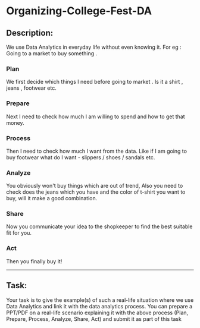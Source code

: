 # Organizing-College-Fest-DA
## Description:
We use Data Analytics in everyday life without even knowing it.
For eg : Going to a market to buy something .

### Plan
We first decide which things I need before going to market . Is it a shirt , jeans , footwear etc.
### Prepare
Next I need to check how much I am willing to spend and how to get that money.
### Process
Then I need to check how much I want from the data. Like if I am going to buy footwear what do I want - slippers / shoes / sandals etc.
### Analyze
You obviously won't buy things which are out of trend, Also you need to check does the jeans which you have and the color of t-shirt you want to buy, will it make a good combination.
### Share
Now you communicate your idea to the shopkeeper to find the best suitable fit for you.
### Act
Then you finally buy it!

<hr>

## Task:
Your task is to give the example(s) of such a real-life situation where we use Data Analytics and link it with the data analytics process. You can prepare a PPT/PDF on a real-life scenario explaining it with the above process (Plan, Prepare, Process, Analyze, Share, Act) and submit it as part of this task
